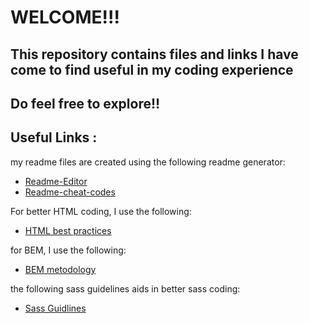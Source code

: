 
# WELCOME!!!
## This repository contains files and links I have come to find useful in my coding experience

## Do feel free to explore!!


## Useful Links :

my readme files are created using the following readme generator:
* [Readme-Editor](https://readme.so/editor)
* [Readme-cheat-codes](http://nestacms.com/docs/creating-content/markdown-cheat-sheet)

For better HTML coding, I use the following:
* [HTML best practices](https://github.com/hail2u/html-best-practices)

for BEM, I use the following:
* [BEM metodology](https://en.bem.info/methodology)

the following sass guidelines aids in better sass coding:
* [Sass Guidlines](https://sass-guidelin.es/)
